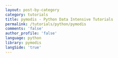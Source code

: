 ```yaml
---
layout: post-by-category
category: tutorials
title: pymodis - Python Data Intensive Tutorials
permalink: /tutorials/python/pymodis
comments: 'false'
author_profile: 'false'
language: python
library: pymodis
langSide: 'true'
---
```

